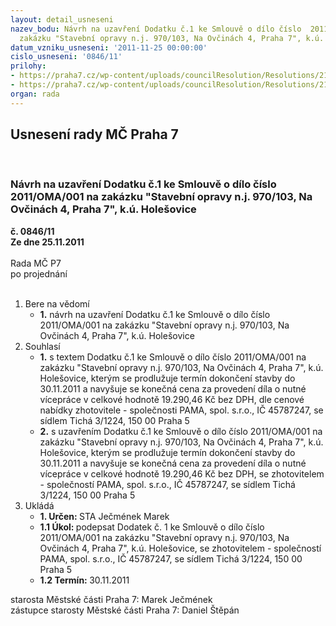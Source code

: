 ```yaml
---
layout: detail_usneseni
nazev_bodu: Návrh na uzavření Dodatku č.1 ke Smlouvě o dílo číslo  2011/OMA/001 na
  zakázku "Stavební opravy n.j. 970/103, Na Ovčinách 4, Praha 7", k.ú. Holešovice
datum_vzniku_usneseni: '2011-11-25 00:00:00'
cislo_usneseni: '0846/11'
prilohy:
- https://praha7.cz/wp-content/uploads/councilResolution/Resolutions/21179/55-11-navrh_dodatku.doc
- https://praha7.cz/wp-content/uploads/councilResolution/Resolutions/21179/55-11-priloha_2.tif
organ: rada
---
```

<div id="ucUsn_pList" class="usn">
	<span><h2>Usnesení rady MČ Praha 7 </h2>
<br></span><div class="standBody">
<span><h3>Návrh na uzavření Dodatku č.1 ke Smlouvě o dílo číslo  2011/OMA/001 na zakázku "Stavební opravy n.j. 970/103, Na Ovčinách 4, Praha 7", k.ú. Holešovice</h3></span><div class="center">
		<strong>č. 0846/11</strong><br>
	</div>
<div class="center">
		<strong>Ze dne 25.11.2011</strong><br><br>
	</div>Rada MČ P7<br> po projednání<br><br><ol>
<li>Bere na vědomí<ul><li>
<strong>1.</strong> návrh na uzavření Dodatku č.1 ke Smlouvě o dílo číslo  2011/OMA/001 na zakázku "Stavební opravy n.j. 970/103, Na Ovčinách 4, Praha 7", k.ú. Holešovice  </li></ul>
</li>
<li>Souhlasí<ul>
<li>
<strong>1.</strong> s textem Dodatku č.1 ke Smlouvě o dílo číslo  2011/OMA/001 na zakázku "Stavební opravy n.j. 970/103, Na Ovčinách 4, Praha 7", k.ú. Holešovice, kterým se prodlužuje termín dokončení stavby do 30.11.2011 a navyšuje se konečná cena za provedení díla o nutné vícepráce v celkové hodnotě 19.290,46 Kč bez DPH, dle cenové nabídky zhotovitele - společnosti PAMA, spol. s.r.o., IČ 45787247, se sídlem Tichá 3/1224, 150 00 Praha 5</li>
<li>
<strong>2.</strong> s uzavřením Dodatku č.1 ke Smlouvě o dílo číslo  2011/OMA/001 na zakázku "Stavební opravy n.j. 970/103, Na Ovčinách 4, Praha 7", k.ú. Holešovice, kterým se prodlužuje termín dokončení stavby do 30.11.2011 a navyšuje se konečná cena za provedení díla o nutné vícepráce v celkové hodnotě 19.290,46 Kč bez DPH, se zhotovitelem - společností PAMA, spol. s.r.o., IČ 45787247, se sídlem Tichá 3/1224, 150 00 Praha 5    </li>
</ul>
</li>
<li>Ukládá<ul>
<li>
<strong>1. Určen: </strong>STA Ječmének Marek</li>
<li>
<strong>1.1 Úkol: </strong>podepsat Dodatek č. 1 ke Smlouvě o dílo číslo  2011/OMA/001 na zakázku "Stavební opravy n.j. 970/103, Na Ovčinách 4, Praha 7", k.ú. Holešovice, se zhotovitelem - společností PAMA, spol. s.r.o., IČ 45787247, se sídlem Tichá 3/1224, 150 00 Praha 5</li>
<li>
<strong>1.2 Termín: </strong>30.11.2011</li>
</ul>
</li>
</ol>starosta Městské části Praha 7: Marek Ječmének<br>zástupce starosty Městské části Praha 7: Daniel Štěpán 
</div>
</div>